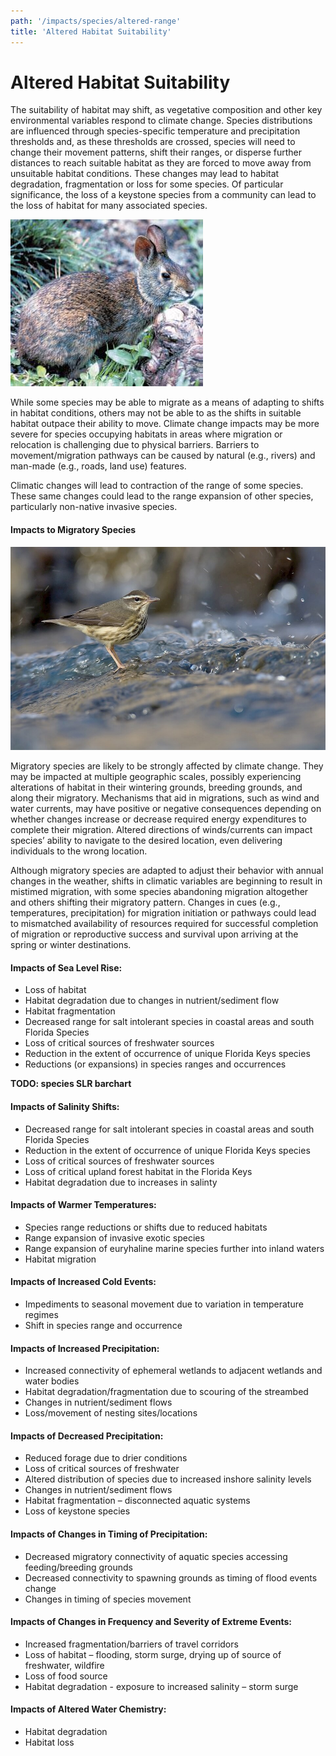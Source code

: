 ```yaml
---
path: '/impacts/species/altered-range'
title: 'Altered Habitat Suitability'
---
```


# Altered Habitat Suitability

The suitability of habitat may shift, as vegetative composition and other key environmental variables respond to climate change. Species distributions are influenced through species-specific temperature and precipitation thresholds and, as these thresholds are crossed, species will need to change their movement patterns, shift their ranges, or disperse further distances to reach suitable habitat as they are forced to move away from unsuitable habitat conditions. These changes may lead to habitat degradation, fragmentation or loss for some species. Of particular significance, the loss of a keystone species from a community can lead to the loss of habitat for many associated species.

<div class="float-right thumbnail-large">
<img src="136.jpg" alt="Lower Keys marsh rabbit" />
</div>

While some species may be able to migrate as a means of adapting to shifts in habitat conditions, others may not be able to as the shifts in suitable habitat outpace their ability to move. Climate change impacts may be more severe for species occupying habitats in areas where migration or relocation is challenging due to physical barriers. Barriers to movement/migration pathways can be caused by natural (e.g., rivers) and man-made (e.g., roads, land use) features.

Climatic changes will lead to contraction of the range of some species. These same changes could lead to the range expansion of other species, particularly non-native invasive species.

#### Impacts to Migratory Species

<div class="float-left thumbnail-large">
<img src="135.jpg" alt="Louisiana waterthrush" />
</div>

Migratory species are likely to be strongly affected by climate change. They may be impacted at multiple geographic scales, possibly experiencing alterations of habitat in their wintering grounds, breeding grounds, and along their migratory. Mechanisms that aid in migrations, such as wind and water currents, may have positive or negative consequences depending on whether changes increase or decrease required energy expenditures to complete their migration. Altered directions of winds/currents can impact species’ ability to navigate to the desired location, even delivering individuals to the wrong location.

Although migratory species are adapted to adjust their behavior with annual changes in the weather, shifts in climatic variables are beginning to result in mistimed migration, with some species abandoning migration altogether and others shifting their migratory pattern. Changes in cues (e.g., temperatures, precipitation) for migration initiation or pathways could lead to mismatched availability of resources required for successful completion of migration or reproductive success and survival upon arriving at the spring or winter destinations.

#### Impacts of Sea Level Rise:

- Loss of habitat
- Habitat degradation due to changes in nutrient/sediment flow
- Habitat fragmentation
- Decreased range for salt intolerant species in coastal areas and south Florida Species
- Loss of critical sources of freshwater sources
- Reduction in the extent of occurrence of unique Florida Keys species
- Reductions (or expansions) in species ranges and occurrences

**TODO: species SLR barchart**

#### Impacts of Salinity Shifts:

- Decreased range for salt intolerant species in coastal areas and south Florida Species
- Reduction in the extent of occurrence of unique Florida Keys species
- Loss of critical sources of freshwater sources
- Loss of critical upland forest habitat in the Florida Keys
- Habitat degradation due to increases in salinty

#### Impacts of Warmer Temperatures:

- Species range reductions or shifts due to reduced habitats
- Range expansion of invasive exotic species
- Range expansion of euryhaline marine species further into inland waters
- Habitat migration

#### Impacts of Increased Cold Events:

- Impediments to seasonal movement due to variation in temperature regimes
- Shift in species range and occurrence

#### Impacts of Increased Precipitation:

- Increased connectivity of ephemeral wetlands to adjacent wetlands and water bodies
- Habitat degradation/fragmentation due to scouring of the streambed
- Changes in nutrient/sediment flows
- Loss/movement of nesting sites/locations

#### Impacts of Decreased Precipitation:

- Reduced forage due to drier conditions
- Loss of critical sources of freshwater
- Altered distribution of species due to increased inshore salinity levels
- Changes in nutrient/sediment flows
- Habitat fragmentation – disconnected aquatic systems
- Loss of keystone species

#### Impacts of Changes in Timing of Precipitation:

- Decreased migratory connectivity of aquatic species accessing feeding/breeding grounds
- Decreased connectivity to spawning grounds as timing of flood events change
- Changes in timing of species movement

#### Impacts of Changes in Frequency and Severity of Extreme Events:

- Increased fragmentation/barriers of travel corridors
- Loss of habitat – flooding, storm surge, drying up of source of freshwater, wildfire
- Loss of food source
- Habitat degradation - exposure to increased salinity – storm surge

#### Impacts of Altered Water Chemistry:

- Habitat degradation
- Habitat loss
